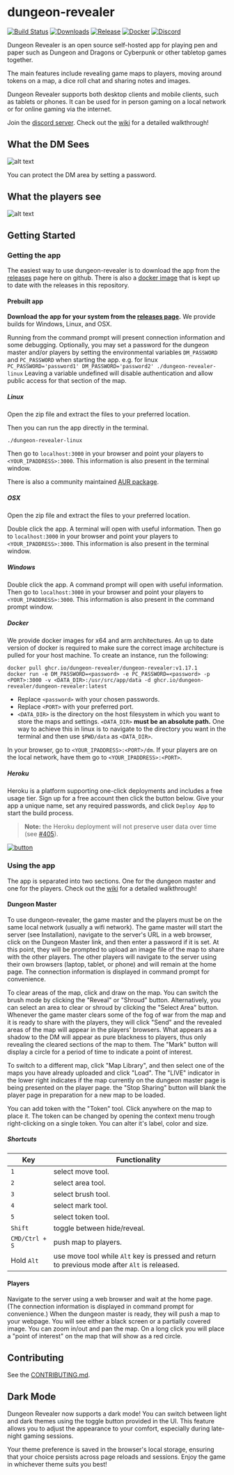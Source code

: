 # dungeon-revealer

[![Build Status](https://img.shields.io/github/workflow/status/dungeon-revealer/dungeon-revealer/Node.js%20CI)](https://github.com/dungeon-revealer/dungeon-revealer/actions)
[![Downloads](https://img.shields.io/github/downloads/dungeon-revealer/dungeon-revealer/total.svg?logo=github)](https://github.com/dungeon-revealer/dungeon-revealer/releases)
[![Release](https://img.shields.io/github/v/release/dungeon-revealer/dungeon-revealer?logo=github&color=orange)](https://github.com/dungeon-revealer/dungeon-revealer/releases/latest)
[![Docker](https://img.shields.io/static/v1?label=docker&message=v1.17.1&color=blue&logo=Docker)](https://github.com/dungeon-revealer/dungeon-revealer/pkgs/container/dungeon-revealer/versions)
[![Discord](https://img.shields.io/discord/709687178422386708)](https://discord.gg/dS5khqk)

Dungeon Revealer is an open source self-hosted app for playing pen and paper such as Dungeon and Dragons or Cyberpunk or other tabletop games together.

The main features include revealing game maps to players, moving around tokens on a map, a dice roll chat and sharing notes and images.

Dungeon Revealer supports both desktop clients and mobile clients, such as tablets or phones. It can be used for in person gaming on a local network or for online gaming via the internet.

Join the [discord server](https://discord.gg/dS5khqk).
Check out the [wiki](https://github.com/dungeon-revealer/dungeon-revealer/wiki) for a detailed walkthrough!

## What the DM Sees

![alt text](https://user-images.githubusercontent.com/14338007/83942937-68312280-a7f8-11ea-9a63-8307f1c12d50.png "DM's View")

You can protect the DM area by setting a password.

## What the players see

![alt text](https://user-images.githubusercontent.com/14338007/83942940-6e270380-a7f8-11ea-9eb5-ec440ea57c83.png "Player's view")

## Getting Started

### Getting the app

The easiest way to use dungeon-revealer is to download the app from the [releases](https://github.com/dungeon-revealer/dungeon-revealer/releases) page here on github. There is also a [docker image](https://ghcr.io/dungeon-revealer/dungeon-revealer) that is kept up to date with the releases in this repository.

#### Prebuilt app

**Download the app for your system from the [releases page](https://github.com/dungeon-revealer/dungeon-revealer/releases).**
We provide builds for Windows, Linux, and OSX.

Running from the command prompt will present connection information and some debugging.
Optionally, you may set a password for the dungeon master and/or players by setting the environmental variables `DM_PASSWORD` and `PC_PASSWORD` when starting the app. e.g. for linux `PC_PASSWORD='password1' DM_PASSWORD='password2' ./dungeon-revealer-linux`
Leaving a variable undefined will disable authentication and allow public access for that section of the map.

##### Linux

Open the zip file and extract the files to your preferred location.

Then you can run the app directly in the terminal.

```
./dungeon-revealer-linux
```

Then go to `localhost:3000` in your browser and point your players to `<YOUR_IPADDRESS>:3000`.
This information is also present in the terminal window.

There is also a community maintained [AUR package](https://aur.archlinux.org/packages/dungeon-revealer-bin/).

##### OSX

Open the zip file and extract the files to your preferred location.

Double click the app. A terminal will open with useful information.
Then go to `localhost:3000` in your browser and point your players to `<YOUR_IPADDRESS>:3000`.
This information is also present in the terminal window.

##### Windows

Double click the app. A command prompt will open with useful information.
Then go to `localhost:3000` in your browser and point your players to `<YOUR_IPADDRESS>:3000`.
This information is also present in the command prompt window.

##### Docker

We provide docker images for x64 and arm architectures.
An up to date version of docker is required to make sure the correct image architecture is pulled for your host machine.
To create an instance, run the following:

```
docker pull ghcr.io/dungeon-revealer/dungeon-revealer:v1.17.1
docker run -e DM_PASSWORD=<password> -e PC_PASSWORD=<password> -p <PORT>:3000 -v <DATA_DIR>:/usr/src/app/data -d ghcr.io/dungeon-revealer/dungeon-revealer:latest
```

- Replace `<password>` with your chosen passwords.
- Replace `<PORT>` with your preferred port.
- `<DATA_DIR>` is the directory on the host filesystem in which you want to store the maps and settings. `<DATA_DIR>` **must be an absolute path.** One way to achieve this in linux is to navigate to the directory you want in the terminal and then use `$PWD/data` as `<DATA_DIR>`.

In your browser, go to `<YOUR_IPADDRESS>:<PORT>/dm`. If your players are on the local network, have them go to `<YOUR_IPADDRESS>:<PORT>`.

##### Heroku

Heroku is a platform supporting one-click deployments and includes a free usage tier. Sign up for a free account then click the button below. Give your app a unique name, set any required passwords, and click `Deploy App` to start the build process.

> **Note:** the Heroku deployment will not preserve user data over time (see [#405](https://github.com/dungeon-revealer/dungeon-revealer/issues/405)).

[![button](https://www.herokucdn.com/deploy/button.svg)](https://heroku.com/deploy?template=https://github.com/dungeon-revealer/dungeon-revealer/tree/v1.17.1)

### Using the app

The app is separated into two sections. One for the dungeon master and one for the players. Check out the [wiki](https://github.com/dungeon-revealer/dungeon-revealer/wiki) for a detailed walkthrough!

#### Dungeon Master

To use dungeon-revealer, the game master and the players must be on the same local network (usually a wifi network). The game master will start the server (see Installation), navigate to the server's URL in a web browser, click on the Dungeon Master link, and then enter a password if it is set. At this point, they will be prompted to upload an image file of the map to share with the other players. The other players will navigate to the server using their own browsers (laptop, tablet, or phone) and will remain at the home page. The connection information is displayed in command prompt for convenience.

To clear areas of the map, click and draw on the map. You can switch the brush mode by clicking the "Reveal" or "Shroud" button. Alternatively, you can select an area to clear or shroud by clicking the "Select Area" button. Whenever the game master clears some of the fog of war from the map and it is ready to share with the players, they will click "Send" and the revealed areas of the map will appear in the players' browsers. What appears as a shadow to the DM will appear as pure blackness to players, thus only revealing the cleared sections of the map to them. The "Mark" button will display a circle for a period of time to indicate a point of interest.

To switch to a different map, click "Map Library", and then select one of the maps you have already uploaded and click "Load". The "LIVE" indicator in the lower right indicates if the map currently on the dungeon master page is being presented on the player page. the "Stop Sharing" button will blank the player page in preparation for a new map to be loaded.

You can add token with the "Token" tool. Click anywhere on the map to place it. The token can be changed by opening the context menu trough right-clicking on a single token. You can alter it's label, color and size.

##### Shortcuts

| Key            | Functionality                                                                                 |
| -------------- | --------------------------------------------------------------------------------------------- |
| `1`            | select move tool.                                                                             |
| `2`            | select area tool.                                                                             |
| `3`            | select brush tool.                                                                            |
| `4`            | select mark tool.                                                                             |
| `5`            | select token tool.                                                                            |
| `Shift`        | toggle between hide/reveal.                                                                   |
| `CMD/Ctrl + S` | push map to players.                                                                          |
| Hold `Alt`     | use move tool while `Alt` key is pressed and return to previous mode after `Alt` is released. |

#### Players

Navigate to the server using a web browser and wait at the home page. (The connection information is displayed in command prompt for convenience.) When the dungeon master is ready, they will push a map to your webpage. You will see either a black screen or a partially covered image. You can zoom in/out and pan the map. On a long click you will place a "point of interest" on the map that will show as a red circle.

## Contributing

See the [CONTRIBUTING.md](CONTRIBUTING.md).

## Dark Mode

Dungeon Revealer now supports a dark mode! You can switch between light and dark themes using the toggle button provided in the UI. This feature allows you to adjust the appearance to your comfort, especially during late-night gaming sessions.

Your theme preference is saved in the browser's local storage, ensuring that your choice persists across page reloads and sessions. Enjoy the game in whichever theme suits you best!
